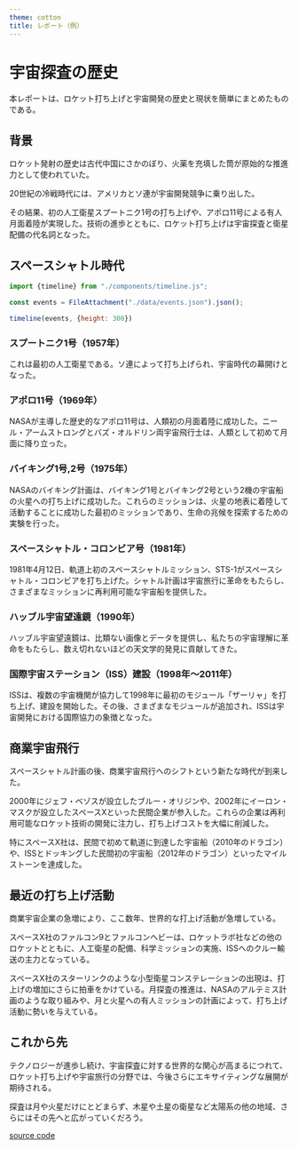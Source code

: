 ```yaml
---
theme: cotton
title: レポート（例）
---
```


# 宇宙探査の歴史

本レポートは、ロケット打ち上げと宇宙開発の歴史と現状を簡単にまとめたものである。

## 背景

ロケット発射の歴史は古代中国にさかのぼり、火薬を充填した筒が原始的な推進力として使われていた。

20世紀の冷戦時代には、アメリカとソ連が宇宙開発競争に乗り出した。

その結果、初の人工衛星スプートニク1号の打ち上げや、アポロ11号による有人月面着陸が実現した。技術の進歩とともに、ロケット打ち上げは宇宙探査と衛星配備の代名詞となった。

## スペースシャトル時代

```js
import {timeline} from "./components/timeline.js";
```

```js
const events = FileAttachment("./data/events.json").json();
```

```js
timeline(events, {height: 300})
```

### スプートニク1号（1957年）

これは最初の人工衛星である。ソ連によって打ち上げられ、宇宙時代の幕開けとなった。

### アポロ11号（1969年）

NASAが主導した歴史的なアポロ11号は、人類初の月面着陸に成功した。ニール・アームストロングとバズ・オルドリン両宇宙飛行士は、人類として初めて月面に降り立った。

### バイキング1号,2号（1975年）

NASAのバイキング計画は、バイキング1号とバイキング2号という2機の宇宙船の火星への打ち上げに成功した。これらのミッションは、火星の地表に着陸して活動することに成功した最初のミッションであり、生命の兆候を探索するための実験を行った。

### スペースシャトル・コロンビア号（1981年）

1981年4月12日、軌道上初のスペースシャトルミッション、STS-1がスペースシャトル・コロンビアを打ち上げた。シャトル計画は宇宙旅行に革命をもたらし、さまざまなミッションに再利用可能な宇宙船を提供した。

### ハッブル宇宙望遠鏡（1990年）

ハッブル宇宙望遠鏡は、比類ない画像とデータを提供し、私たちの宇宙理解に革命をもたらし、数え切れないほどの天文学的発見に貢献してきた。

### 国際宇宙ステーション（ISS）建設（1998年～2011年）

ISSは、複数の宇宙機関が協力して1998年に最初のモジュール「ザーリャ」を打ち上げ、建設を開始した。その後、さまざまなモジュールが追加され、ISSは宇宙開発における国際協力の象徴となった。

## 商業宇宙飛行

スペースシャトル計画の後、商業宇宙飛行へのシフトという新たな時代が到来した。

2000年にジェフ・ベゾスが設立したブルー・オリジンや、2002年にイーロン・マスクが設立したスペースXといった民間企業が参入した。これらの企業は再利用可能なロケット技術の開発に注力し、打ち上げコストを大幅に削減した。

特にスペースX社は、民間で初めて軌道に到達した宇宙船（2010年のドラゴン）や、ISSとドッキングした民間初の宇宙船（2012年のドラゴン）といったマイルストーンを達成した。

## 最近の打ち上げ活動

商業宇宙企業の急増により、ここ数年、世界的な打上げ活動が急増している。

スペースX社のファルコン9とファルコンヘビーは、ロケットラボ社などの他のロケットとともに、人工衛星の配備、科学ミッションの実施、ISSへのクルー輸送の主力となっている。

スペースX社のスターリンクのような小型衛星コンステレーションの出現は、打上げの増加にさらに拍車をかけている。月探査の推進は、NASAのアルテミス計画のような取り組みや、月と火星への有人ミッションの計画によって、打ち上げ活動に勢いを与えている。

## これから先

テクノロジーが進歩し続け、宇宙探査に対する世界的な関心が高まるにつれて、ロケット打ち上げや宇宙旅行の分野では、今後さらにエキサイティングな展開が期待される。

探査は月や火星だけにとどまらず、木星や土星の衛星など太陽系の他の地域、さらにはその先へと広がっていくだろう。

[source code](https://github.com/shimizu/observable-framework-demo/blob/main/docs/2.example-report.md)
